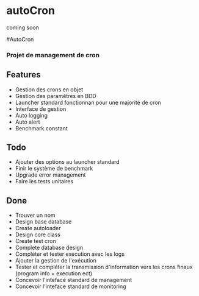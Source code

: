 # autoCron
coming soon

#AutoCron
### Projet de management de cron

## Features
* Gestion des crons en objet
* Gestion des paramètres en BDD
* Launcher standard fonctionnan pour une majorité de cron
* Interface de gestion
* Auto logging
* Auto alert
* Benchmark constant

## Todo
* Ajouter des options au launcher standard
* Finir le système de benchmark
* Upgrade error management
* Faire les tests unitaires

## Done
* Trouver un nom
* Design base database
* Create autoloader
* Design core class
* Create test cron
* Complete database design
* Compléter et tester execution avec les logs
* Ajouter la gestion de l'exécution
* Tester et compléter la transmission d'information vers les crons finaux (program info + execution ect)
* Concevoir l'inteface standard de management
* Concevoir l'inteface standard de monitoring

